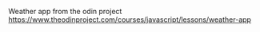 Weather app from the odin project
https://www.theodinproject.com/courses/javascript/lessons/weather-app
